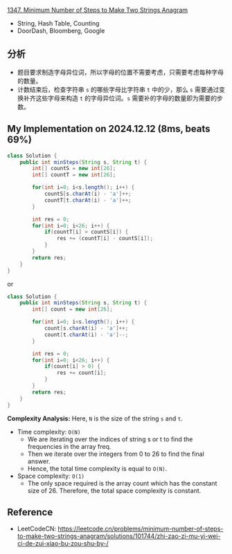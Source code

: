 [1347. Minimum Number of Steps to Make Two Strings Anagram](https://leetcode.com/problems/minimum-number-of-steps-to-make-two-strings-anagram/)

* String, Hash Table, Counting
* DoorDash, Bloomberg, Google

## 分析
* 题目要求制造字母异位词，所以字母的位置不需要考虑，只需要考虑每种字母的数量。
* 计数结束后，检查字符串 `s` 的哪些字母比字符串 `t` 中的少，那么 `s` 需要通过变换补齐这些字母来构造 `t` 的字母异位词。`s` 需要补的字母的数量即为需要的步数。


## My Implementation on 2024.12.12 (8ms, beats 69%)
```java
class Solution {
    public int minSteps(String s, String t) {
        int[] countS = new int[26];
        int[] countT = new int[26];

        for(int i=0; i<s.length(); i++) {
            countS[s.charAt(i) - 'a']++;
            countT[t.charAt(i) - 'a']++;
        }

        int res = 0;
        for(int i=0; i<26; i++) {
            if(countT[i] > countS[i]) {
                res += (countT[i] - countS[i]);
            }
        }
        return res;
    }
}
```
or
```java
class Solution {
    public int minSteps(String s, String t) {
        int[] count = new int[26];

        for(int i=0; i<s.length(); i++) {
            count[s.charAt(i) - 'a']++;
            count[t.charAt(i) - 'a']--;
        }

        int res = 0;
        for(int i=0; i<26; i++) {
            if(count[i] > 0) {
                res += count[i];
            }
        }
        return res;
    }
}
```
**Complexity Analysis:** Here, `N` is the size of the string `s` and `t`.
* Time complexity: `O(N)`
    * We are iterating over the indices of string s or t to find the frequencies in the array freq. 
    * Then we iterate over the integers from 0 to 26 to find the final answer. 
    * Hence, the total time complexity is equal to `O(N)`.
* Space complexity: `O(1)`
    * The only space required is the array count which has the constant size of 26. Therefore, the total space complexity is constant.


## Reference
* LeetCodeCN: https://leetcode.cn/problems/minimum-number-of-steps-to-make-two-strings-anagram/solutions/101744/zhi-zao-zi-mu-yi-wei-ci-de-zui-xiao-bu-zou-shu-by-/
